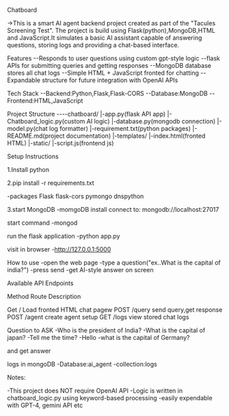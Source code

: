 Chatboard

->This is a smart AI agent backend project created as part of the "Tacules Screening Test". The project is build using Flask(python),MongoDB,HTML and JavaScript.It simulates a basic AI assistant capable of answering questions, storing logs and providing a chat-based interface.


Features
--Responds to user questions using custom gpt-style logic
--flask APIs for submitting queries and getting responses
--MongoDB database stores all chat logs
--Simple HTML + JavaScript fronted for chatting
--Expandable structure for future integration with OpenAI APIs


Tech Stack
--Backend:Python,Flask,Flask-CORS
--Database:MongoDB
--Frontend:HTML,JavaScript


Project Structure
----chatboard/
  |-app.py(flask API app)
  |-Chatboard_logic.py(custom AI logic)
  |-database.py(mongodb connection)
  |-model.py(chat log formatter)
  |-requirement.txt(python packages)
  |-README.md(project documentation)
  |-templates/
     |-index.html(fronted HTML)
  |-static/
     |-script.js(frontend js)


Setup Instructions

1.Install python 

2.pip install -r requirements.txt

-packages
 Flask
flask-cors
pymongo
dnspython


3.start MongoDB
-momgoDB install 
connect to: mongodb://localhost:27017

start command 
-mongod

run the flask application
-python app.py

visit in browser
-http://127.0.0.1:5000



How to use
-open the web page
-type a question("ex..What is the capital of india?")
-press send
-get AI-style answer on screen


Available API Endpoints


Method      Route     Description

Get         /         Load fronted HTML chat pagew
POST        /query    send query,get response
POST        /agent    create agent setup 
GET         /logs     view stored chat logs




Question to ASK
-Who is the president of India?
-What is the capital of japan?
-Tell me the time?
-Hello
-what is the capital of Germany?

and get answer


logs in mongoDB
-Database:ai_agent
-collection:logs



Notes:

-This project does NOT require OpenAI API
-Logic is written in chatboard_logic.py using keyword-based processing
-easily expendable with GPT-4, gemini API etc
